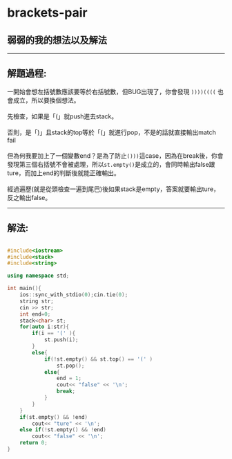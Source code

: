 # brackets-pair
## 弱弱的我的想法以及解法
------------
## 解題過程:
一開始會想左括號數應該要等於右括號數，但BUG出現了，你會發現 `))))((((` 也會成立，所以要換個想法。
<br>
<br>
先檢查，如果是「(」就push進去stack。
<br>
<br>
否則，是「)」且stack的top等於「(」就進行pop，不是的話就直接輸出match fail
<br><br>
但為何我要加上了一個變數end？是為了防止`()))`這case，因為在break後，你會發現第三個右括號不會被處理，所以`st.empty()`是成立的，會同時輸出false跟ture，而加上end的判斷後就能正確輸出。
<br>
<br>
經過遍歷(就是從頭檢查一遍到尾巴)後如果stack是empty，答案就要輸出ture，反之輸出false。

------------
## 解法:
```cpp

#include<iostream>
#include<stack>
#include<string>

using namespace std;

int main(){
	ios::sync_with_stdio(0);cin.tie(0);
	string str; 
	cin >> str;
	int end=0;
	stack<char> st;
	for(auto i:str){
		if(i == '(' ){
			st.push(i);
		}
		else{
			if(!st.empty() && st.top() == '(' )
				st.pop();
			else{
				end = 1;
				cout<< "false" << '\n';
				break;
			}
		}
	}
	if(st.empty() && !end)
		cout<< "ture" << '\n';
	else if(!st.empty() && !end)
		cout<< "false" << '\n';
	return 0;
}
```
